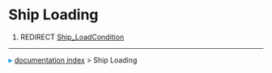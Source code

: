 # Ship Loading
1.  REDIRECT [Ship_LoadCondition](Ship_LoadCondition.md)



---
![](images/Right_arrow.png) [documentation index](../README.md) > Ship Loading
